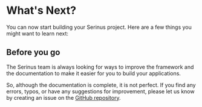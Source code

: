 # What's Next?

You can now start building your Serinus project. Here are a few things you might want to learn next:

<script setup>
  import BtnLink from './components/btn-link.vue';
</script>

<div class="grid grid-cols-1 md:grid-cols-2 gap-4">
	<BtnLink link="/foundations/paths.html" title="Foundations" description="Important foundations of Serinus" />
	<BtnLink link="/core/modules.html" title="Core concepts" description="Core concepts of Serinus" />
	<BtnLink link="/validation/schema.html" title="Validation" description="Validate your requests" />
	<BtnLink link="/techniques/mvc.html" title="Techniques" description="Advanced usages of Serinus" />
	<BtnLink link="/plugins/" title="Plugins" description="Official and community plugins for Serinus" />
	<BtnLink link="/deployment/" title="Deployment" description="Deployment methods for your application" />
</div>

## Before you go

The Serinus team is always looking for ways to improve the framework and the documentation to make it easier for you to build your applications.

So, although the documentation is complete, it is not perfect. If you find any errors, typos, or have any suggestions for improvement, please let us know by creating an issue on the [GitHub repository](https://github.com/francescovallone/serinus).
